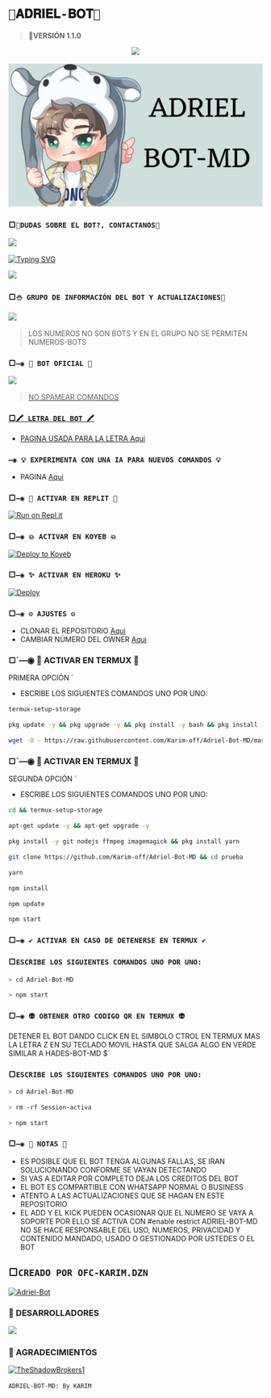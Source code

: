 # `🧿𝐀𝐃𝐑𝐈𝐄𝐋-𝐁𝐎𝐓🧿`

> <b>🌸VERSIÓN 1.1.0</b>
<p align="center"> 
<a href="views/Pre Bot Publi.png"><img src="http://readme-typing-svg.herokuapp.com?font=mono&size=17&duration=4000&color=F7B11B&center=falso&vCenter=falso&lines=AdrielBot-MD++🌸; DISFRUTA+EL+REPOSITORIO.+%F0%9F%92%96" height="90px"></a> 
</p>

<p align="center">
<img src="views/Pre Bot Publi.png" alt="GataBot-MD" width="900"/>
</p>

### ▢`🏓DUDAS SOBRE EL BOT?, CONTACTANOS🍁`
<a href="http://wa.me/59176181985" target="blank"><img src="https://img.shields.io/badge/𝐀𝐃𝐑𝐈𝐄𝐋-𝐁𝐎𝐓-CREADOR-25D366?style=for-the-badge&logo=whatsapp&logoColor=white" />

![Typing SVG](https://readme-typing-svg.demolab.com?font=Fira+Code&pause=1000&color=00CB22&width=435&lines=Sígueme+En+Instagram;No+seas+malx%3A3;)

<a href="https://chat.whatsapp.com/BCcSa1tr6796Ieu0GeimcV" target="blank"><img src="https://img.shields.io/badge/INSTAGRAM_DEL_CREADOR-25D366?style=for-the-badge&logo=Instagram&logoColor=white" />
</a>

### ▢`⛄ GRUPO DE INFORMACIÓN DEL BOT Y ACTUALIZACIONES🧿`

<a href="https://chat.whatsapp.com/BCcSa1tr6796Ieu0GeimcV" target="blank"><img src="https://img.shields.io/badge/GRUPO_DE_SOPORTE-25D366?style=for-the-badge&logo=whatsapp&logoColor=white" />
</a>
> LOS NUMEROS NO SON BOTS Y EN EL GRUPO NO SE PERMITEN NUMEROS-BOTS

### ▢`—◉ 🤖 BOT OFICIAL 🤖`

<a href="https://api.whatsapp.com/send/?phone=59176818194&text&type=phone_number&app_absent=0" target="blank"><img src="https://img.shields.io/badge/prueba.1-25D366?style=for-the-badge&logo=whatsapp&logoColor=white" />

 > NO SPAMEAR COMANDOS

### ▢`🖍 LETRA DEL BOT 🖍`
- PAGINA USADA PARA LA LETRA [Aqui](https://smiley.cool/es/weirdmaker.php)

### `—◉ 💡 EXPERIMENTA CON UNA IA PARA NUEVOS COMANDOS 💡`
- PAGINA [Aqui](https://beta.openai.com/playground)

### ▢`—◉ 🌌 ACTIVAR EN REPLIT 🌌`

[![Run on Repl.it](https://repl.it/badge/github/Nayee22/Pruebas)](https://repl.it/github/Naye22/Pruebas)

### ▢`—◉ 💥 ACTIVAR EN KOYEB 💥`

[![Deploy to Koyeb](https://www.koyeb.com/static/images/deploy/button.svg)](https://app.koyeb.com/deploy?type=git&repository=github.com/OFC-YOVANI/HATSUNE-MIKU&branch=master&name=Hatsunemikubot)

### ▢`—◉ ✨ ACTIVAR EN HEROKU ✨`
[![Deploy](https://www.herokucdn.com/deploy/button.svg)](https://heroku.com/deploy?template=https://github.com/OFC-YOVANI/HATSUNE-MIKU)

### ▢`—◉ ⚙️ AJUSTES ⚙️`
- CLONAR EL REPOSITORIO [Aqui](https://github.com/OFC-YOVANI/HATSUNE-MIKU/fork)
- CAMBIAR NÚMERO DEL OWNER [Aqui](https://github.com/OFC-YOVANI/HATSUNE-MIKU/blob/master/config.js)

### ▢`—◉ 👾 ACTIVAR EN TERMUX 👾
PRIMERA OPCIÓN `
- ESCRIBE LOS SIGUIENTES COMANDOS UNO POR UNO:
```bash
termux-setup-storage
```

```bash
pkg update -y && pkg upgrade -y && pkg install -y bash && pkg install -y wget && pkg install yarn
```

```bash
wget -O - https://raw.githubusercontent.com/Karim-off/Adriel-Bot-MD/master/install.sh | bash
```


### ▢`—◉ 👾 ACTIVAR EN TERMUX 👾
SEGUNDA OPCIÓN ` 
- ESCRIBE LOS SIGUIENTES COMANDOS UNO POR UNO:
```bash
cd && termux-setup-storage
```

```bash
apt-get update -y && apt-get upgrade -y
```

```bash
pkg install -y git nodejs ffmpeg imagemagick && pkg install yarn
```

```bash
git clone https://github.com/Karim-off/Adriel-Bot-MD && cd prueba
```

```bash
yarn
```

```bash
npm install
```

```bash
npm update
```

```bash
npm start
```

### ▢`—◉ ✔️ ACTIVAR EN CASO DE DETENERSE EN TERMUX ✔️`

### ▢`ESCRIBE LOS SIGUIENTES COMANDOS UNO POR UNO:`

```bash
> cd Adriel-Bot-MD
```

```bash
> npm start
```

### ▢`—◉ 👽 OBTENER OTRO CODIGO QR EN TERMUX 👽`
 DETENER EL BOT DANDO CLICK EN EL SIMBOLO CTROL EN TERMUX MAS LA LETRA Z EN SU TECLADO MOVIL HASTA QUE SALGA ALGO EN VERDE SIMILAR A HADES-BOT-MD $`

### ▢`ESCRIBE LOS SIGUIENTES COMANDOS UNO POR UNO:`

```bash
> cd Adriel-Bot-MD
```

```bash
> rm -rf Session-activa
```

```bash
> npm start
```

### ▢`—◉ 📝 NOTAS 📝`
- ES POSIBLE QUE EL BOT TENGA ALGUNAS FALLAS, SE IRAN SOLUCIONANDO CONFORME SE VAYAN DETECTANDO
- SI VAS A EDITAR POR COMPLETO DEJA LOS CREDITOS DEL BOT 
- EL BOT ES COMPARTIBLE CON WHATSAPP NORMAL O BUSINESS
- ATENTO A LAS ACTUALIZACIONES QUE SE HAGAN EN ESTE REPOSITORIO
- EL ADD Y EL KICK PUEDEN OCASIONAR QUE EL NUMERO SE VAYA A SOPORTE POR ELLO SE ACTIVA CON #enable restrict 
ADRIEL-BOT-MD NO SE HACE RESPONSABLE DEL USO, NUMEROS, PRIVACIDAD Y CONTENIDO MANDADO, USADO O GESTIONADO POR USTEDES O EL BOT


## ▢`CREADO POR OFC-KARIM.DZN` 
 
[![Adriel-Bot](https://github.com/Karim-off.png?size=200)](https://github.com/Karim-off) 
 
### 🌟 DESARROLLADORES
<a href="https://github.com/Karim-off/graphs/contributors">
<img src="https://contrib.rocks/image?repo=GataNina-Li/GataBot-MD" /> 
</a>

### 🌟 AGRADECIMIENTOS
[![TheShadowBrokers1](https://github.com/BrunoSobrino.png?size=60)](https://github.com/BrunoSobrino)
  
`ADRIEL-BOT-MD: By KARIM`
